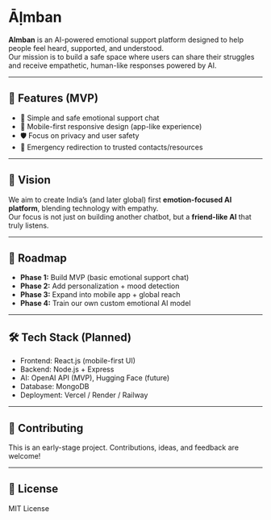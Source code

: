 # Āḷmban  

**Almban** is an AI-powered emotional support platform designed to help people feel heard, supported, and understood.  
Our mission is to build a safe space where users can share their struggles and receive empathetic, human-like responses powered by AI.  

---

## 🌟 Features (MVP)
- 🤝 Simple and safe emotional support chat  
- 📱 Mobile-first responsive design (app-like experience)  
- 🛡️ Focus on privacy and user safety  
- 🚨 Emergency redirection to trusted contacts/resources  

---

## 🚀 Vision
We aim to create India’s (and later global) first **emotion-focused AI platform**, blending technology with empathy.  
Our focus is not just on building another chatbot, but a **friend-like AI** that truly listens.  

---

## 📅 Roadmap
- **Phase 1:** Build MVP (basic emotional support chat)  
- **Phase 2:** Add personalization + mood detection  
- **Phase 3:** Expand into mobile app + global reach  
- **Phase 4:** Train our own custom emotional AI model  

---

## 🛠️ Tech Stack (Planned)
- Frontend: React.js (mobile-first UI)  
- Backend: Node.js + Express  
- AI: OpenAI API (MVP), Hugging Face (future)  
- Database: MongoDB  
- Deployment: Vercel / Render / Railway  

---

## 🤝 Contributing
This is an early-stage project. Contributions, ideas, and feedback are welcome!  

---

## 📄 License
MIT License  
